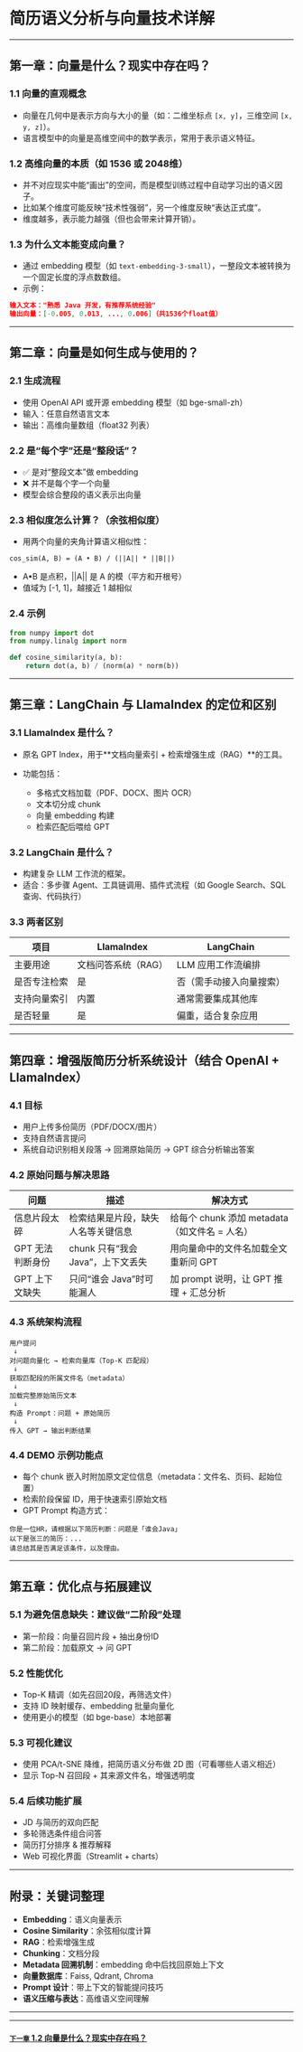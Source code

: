 # 简历语义分析与向量技术详解

---

## 第一章：向量是什么？现实中存在吗？

### 1.1 向量的直观概念

* 向量在几何中是表示方向与大小的量（如：二维坐标点 `[x, y]`，三维空间 `[x, y, z]`）。
* 语言模型中的向量是高维空间中的数学表示，常用于表示语义特征。

### 1.2 高维向量的本质（如 1536 或 2048维）

* 并不对应现实中能“画出”的空间，而是模型训练过程中自动学习出的语义因子。
* 比如某个维度可能反映“技术性强弱”，另一个维度反映“表达正式度”。
* 维度越多，表示能力越强（但也会带来计算开销）。

### 1.3 为什么文本能变成向量？

* 通过 embedding 模型（如 `text-embedding-3-small`），一整段文本被转换为一个固定长度的浮点数数组。
* 示例：

```json
输入文本："熟悉 Java 开发，有推荐系统经验"
输出向量：[-0.005, 0.013, ..., 0.006]（共1536个float值）
```

---

## 第二章：向量是如何生成与使用的？

### 2.1 生成流程

* 使用 OpenAI API 或开源 embedding 模型（如 bge-small-zh）
* 输入：任意自然语言文本
* 输出：高维向量数组（float32 列表）

### 2.2 是“每个字”还是“整段话”？

* ✅ 是对“整段文本”做 embedding
* ❌ 并不是每个字一个向量
* 模型会综合整段的语义表示出向量

### 2.3 相似度怎么计算？（余弦相似度）

* 用两个向量的夹角计算语义相似性：

```
cos_sim(A, B) = (A • B) / (||A|| * ||B||)
```

* A•B 是点积，||A|| 是 A 的模（平方和开根号）
* 值域为 \[-1, 1]，越接近 1 越相似

### 2.4 示例

```python
from numpy import dot
from numpy.linalg import norm

def cosine_similarity(a, b):
    return dot(a, b) / (norm(a) * norm(b))
```

---

## 第三章：LangChain 与 LlamaIndex 的定位和区别

### 3.1 LlamaIndex 是什么？

* 原名 GPT Index，用于\*\*文档向量索引 + 检索增强生成（RAG）\*\*的工具。
* 功能包括：

  * 多格式文档加载（PDF、DOCX、图片 OCR）
  * 文本切分成 chunk
  * 向量 embedding 构建
  * 检索匹配后喂给 GPT

### 3.2 LangChain 是什么？

* 构建复杂 LLM 工作流的框架。
* 适合：多步骤 Agent、工具链调用、插件式流程（如 Google Search、SQL 查询、代码执行）

### 3.3 两者区别

| 项目     | LlamaIndex  | LangChain    |
| ------ | ----------- | ------------ |
| 主要用途   | 文档问答系统（RAG） | LLM 应用工作流编排  |
| 是否专注检索 | 是           | 否（需手动接入向量搜索） |
| 支持向量索引 | 内置          | 通常需要集成其他库    |
| 是否轻量   | 是           | 偏重，适合复杂应用    |

---

## 第四章：增强版简历分析系统设计（结合 OpenAI + LlamaIndex）

### 4.1 目标

* 用户上传多份简历（PDF/DOCX/图片）
* 支持自然语言提问
* 系统自动识别相关段落 → 回溯原始简历 → GPT 综合分析输出答案

### 4.2 原始问题与解决思路

| 问题         | 描述                     | 解决方式                             |
| ---------- | ---------------------- | -------------------------------- |
| 信息片段太碎     | 检索结果是片段，缺失人名等关键信息      | 给每个 chunk 添加 metadata（如文件名 = 人名） |
| GPT 无法判断身份 | chunk 只有“我会Java”，上下文丢失 | 用向量命中的文件名加载全文重新问 GPT             |
| GPT 上下文缺失  | 只问“谁会 Java”时可能漏人       | 加 prompt 说明，让 GPT 推理 + 汇总分析      |

### 4.3 系统架构流程

```text
用户提问
 ↓
对问题向量化 → 检索向量库（Top-K 匹配段）
 ↓
获取匹配段的所属文件名（metadata）
 ↓
加载完整原始简历文本
 ↓
构造 Prompt：问题 + 原始简历
 ↓
传入 GPT → 输出判断结果
```

### 4.4 DEMO 示例功能点

* 每个 chunk 嵌入时附加原文定位信息（metadata：文件名、页码、起始位置）
* 检索阶段保留 ID，用于快速索引原始文档
* GPT Prompt 构造方式：

```
你是一位HR，请根据以下简历判断：问题是「谁会Java」
以下是张三的简历：...
请总结其是否满足该条件，以及理由。
```

---

## 第五章：优化点与拓展建议

### 5.1 为避免信息缺失：建议做“二阶段”处理

* 第一阶段：向量召回片段 + 抽出身份ID
* 第二阶段：加载原文 → 问 GPT

### 5.2 性能优化

* Top-K 精调（如先召回20段，再筛选文件）
* 支持 ID 映射缓存、embedding 批量向量化
* 使用更小的模型（如 bge-base）本地部署

### 5.3 可视化建议

* 使用 PCA/t-SNE 降维，把简历语义分布做 2D 图（可看哪些人语义相近）
* 显示 Top-N 召回段 + 其来源文件名，增强透明度

### 5.4 后续功能扩展

* JD 与简历的双向匹配
* 多轮筛选条件组合问答
* 简历打分排序 & 推荐解释
* Web 可视化界面（Streamlit + charts）

---

## 附录：关键词整理

* **Embedding**：语义向量表示
* **Cosine Similarity**：余弦相似度计算
* **RAG**：检索增强生成
* **Chunking**：文档分段
* **Metadata 回溯机制**：embedding 命中后找回原始上下文
* **向量数据库**：Faiss, Qdrant, Chroma
* **Prompt 设计**：带上下文的智能提问技巧
* **语义压缩与表达**：高维语义空间理解

---
---

#### [`下一章` 1.2 向量是什么？现实中存在吗？](/AI/knowledge_base/1.2-langchain_llama.md)
